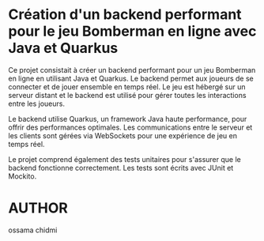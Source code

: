 # Création d'un backend performant pour le jeu Bomberman en ligne avec Java et Quarkus

Ce projet consistait à créer un backend performant pour un jeu Bomberman en ligne en utilisant Java et Quarkus. Le backend permet aux joueurs de se connecter et de jouer ensemble en temps réel. Le jeu est hébergé sur un serveur distant et le backend est utilisé pour gérer toutes les interactions entre les joueurs.

Le backend utilise Quarkus, un framework Java haute performance, pour offrir des performances optimales. Les communications entre le serveur et les clients sont gérées via WebSockets pour une expérience de jeu en temps réel.

Le projet comprend également des tests unitaires pour s'assurer que le backend fonctionne correctement. Les tests sont écrits avec JUnit et Mockito.

# AUTHOR
ossama chidmi